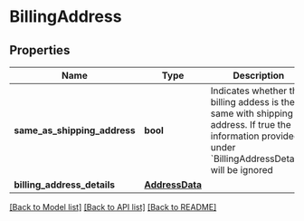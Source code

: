 # BillingAddress

## Properties
Name | Type | Description | Notes
------------ | ------------- | ------------- | -------------
**same_as_shipping_address** | **bool** | Indicates whether the billing addess is the same with shipping address. If true the information provided under &#x60;BillingAddressDetails&#x60; will be ignored  | [optional] [default to False]
**billing_address_details** | [**AddressData**](AddressData.md) |  | [optional] 

[[Back to Model list]](../README.md#documentation-for-models) [[Back to API list]](../README.md#documentation-for-api-endpoints) [[Back to README]](../README.md)

